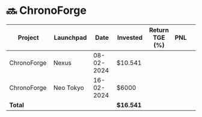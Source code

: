 # 🔜 ChronoForge



<table data-full-width="true"><thead><tr><th width="152">Project</th><th width="138">Launchpad</th><th width="132">Date</th><th width="133">Invested</th><th>Return TGE (%)</th><th>PNL</th><th></th></tr></thead><tbody><tr><td>ChronoForge</td><td>Nexus</td><td>08-02-2024</td><td>$10.541</td><td></td><td></td><td></td></tr><tr><td>ChronoForge</td><td>Neo Tokyo</td><td>16-02-2024</td><td>$6000</td><td></td><td></td><td></td></tr><tr><td><strong>Total</strong></td><td></td><td></td><td><strong>$16.541</strong></td><td></td><td></td><td></td></tr></tbody></table>

